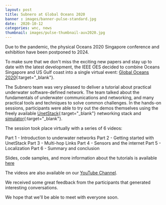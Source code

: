 ```yaml
---
layout: post
title: Subnero at Global Oceans 2020
banner : images/banner-pulse-standard.jpg
date:  2020-10-12
categories: wnc, news
thumbnail: images/pulse-thumbnail-auv2020.jpg
---
```



Due to the pandemic, the physical Oceans 2020 Singapore conference and exhibition have been postponed to 2024.

To make sure that we don't miss the exciting new papers and stay up to date with the latest development, the IEEE OES decided to combine Oceans Singapore and US Gulf coast into a single virtual event: [Global Oceans 2020](https://global20.oceansconference.org/){:target="_blank"}.

The Subnero team was very pleased to deliver a tutorial about practical underwater software-defined network. The team talked about the fundamentals of underwater communications and networking, and many practical tools and techniques to solve common challenges. In the hands-on sessions, participants were able to try out the demos themselves using the freely available [UnetStack](https://unetstack.net/){:target="_blank"} networking stack and [simulator](https://unetstack.net/handbook/unet-handbook_part_vi_simulating_underwater_networks.html){:target="_blank"}.

The session took place virtually with a series of 6 videos:

Part 1 - Introduction to underwater networks
Part 2 - Getting started with UnetStack
Part 3 - Multi-hop Links
Part 4 - Sensors and the internet
Part 5 - Localization
Part 6 - Summary and conclusion

Slides, code samples, and more information about the tutorials is available [here](https://subnero.com/oceans20)

The videos are also available on our [YouTube Channel](https://www.youtube.com/playlist?list=PLnqY-RltGuGVwN6dFu_Z7zva17lMj7LPG).


We received some great feedback from the participants that generated interesting conversations.

We hope that we'll be able to meet with everyone soon.
